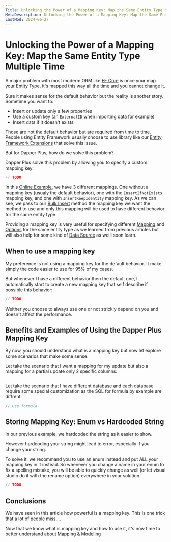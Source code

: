 ```yaml
---
Title: Unlocking the Power of a Mapping Key: Map the Same Entity Type Multiple Time 
MetaDescription: Unlocking the Power of a Mapping Key: Map the Same Entity Type Multiple Time 
LastMod: 2024-06-27
---
```


# Unlocking the Power of a Mapping Key: Map the Same Entity Type Multiple Time 

A major problem with most moderm ORM like [EF Core](https://www.learnentityframeworkcore.com/) is once your map your Entity Type, it's mapped this way all the time and you cannot change it.

Sure it makes sense for the default behavior but the reality is another story. Sometime you want to:
- Insert or update only a few properties
- Use a custom key (an `ExternalID` when importing data for example)
- Insert data if it doesn't exists

Those are not the default behavior but are required from time to time. People using Entity Framework  usually choose to use library like our [Entity Framework Extensions](https://entityframework-extensions.net/) that solve this issue.


But for Dapper Plus, how do we solve this problem?

Dapper Plus solve this problem by allowing you to specify a custom mapping key:

```csharp
// TODO
```

In this [Online Example](#), we have 3 different mappings. One without a mapping key (usualy the default behavior), one with the `InsertIfNotExists` mapping key, and one with `InsertKeepIdentity` mapping key. As we can see, we pass to our [Bulk Insert](#) method the mapping key we want the method to use and only this mapping will be used to have different behavior for the same entity type.

Providing a mapping key is very useful for specifying different [Mapping](#) and [Options](#) for the same entity type as we learned from previous articles but will also help for some kind of [Data Source](#) as weill soon learn.

## When to use a mapping key

My preference is not using a mapping key for the default behavior. It make simply the code easier to use for 95% of my cases.

But whenever I have a different behavior then the default one, I automatically start to create a new mapping key that self describe if possible this behavior:

```csharp
// TODO
```

Weither you choose to always use one or not strickly depend on you and doesn't affect the performance.

## Benefits and Examples of Using the Dapper Plus Mapping Key

By now, you should understand what is a mapping key but now let explore some scenarios that make some sense.

Let take the scenario that I want a mapping for my update but also a mapping for a partial update only 2 specific columns:

```csharp
```

Let take the scenario that I have different database and each database require some special customization as the SQL for formula by example are diffrent:

```csharp
// Use formula
```

## Storing Mapping Key: Enum vs Hardcoded String 


In our previous example, we hardcoded the string as it easier to show.

However hardcoding your string might lead to error, especially if you change your string.

To solve it, we recommand you to use an enum instead and put ALL your mapping key in it instead. So whenever you change a name in your enum to fix a spelling mistake, you will be able to quickly change as well (or let visual studio do it with the rename option) everywhere in your solution.

```csharp
// TODO
```


## Conclusions 

We have seen in this article how powerful is a mapping key. This is one trick that a lot of people miss....

Now that we know what is mapping key and how to use it, it's now time to better understand about [Mapping & Modeling](#)